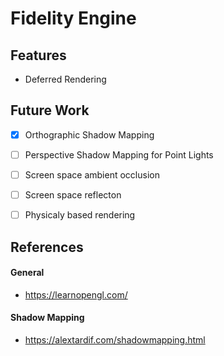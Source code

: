 # Fidelity Engine
## Features
-  Deferred Rendering

## Future Work
- [x] Orthographic Shadow Mapping
- [ ] Perspective Shadow Mapping for Point Lights
- [ ] Screen space ambient occlusion
- [ ] Screen space reflecton
- [ ] Physicaly based rendering


## References
#### General
* https://learnopengl.com/
#### Shadow Mapping
* https://alextardif.com/shadowmapping.html
